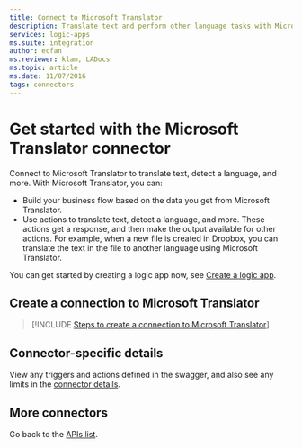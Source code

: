 ```yaml
---
title: Connect to Microsoft Translator
description: Translate text and perform other language tasks with Microsoft Translator REST APIs and Azure Logic Apps 
services: logic-apps
ms.suite: integration
author: ecfan
ms.reviewer: klam, LADocs
ms.topic: article
ms.date: 11/07/2016
tags: connectors
---
```


# Get started with the Microsoft Translator connector

Connect to Microsoft Translator to translate text, detect a language, and more. With Microsoft Translator, you can: 

* Build your business flow based on the data you get from Microsoft Translator. 
* Use actions to translate text, detect a language, and more. These actions get a response, and then make the output available for other actions. For example, when a new file is created in Dropbox, you can translate the text in the file to another language using Microsoft Translator.

You can get started by creating a logic app now, see [Create a logic app](../logic-apps/quickstart-create-first-logic-app-workflow.md).

## Create a connection to Microsoft Translator

> [!INCLUDE [Steps to create a connection to Microsoft Translator](../../includes/connectors-create-api-microsofttranslator.md)]
> 
> 

## Connector-specific details

View any triggers and actions defined in the swagger, and also see any limits in the [connector details](/connectors/microsofttranslator/).

## More connectors
Go back to the [APIs list](apis-list.md).